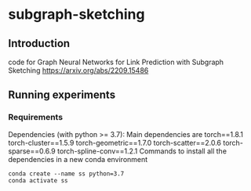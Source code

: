 # subgraph-sketching

## Introduction

code for Graph Neural Networks for Link Prediction with Subgraph Sketching https://arxiv.org/abs/2209.15486

## Running experiments

### Requirements
Dependencies (with python >= 3.7):
Main dependencies are
torch==1.8.1
torch-cluster==1.5.9
torch-geometric==1.7.0
torch-scatter==2.0.6
torch-sparse==0.6.9
torch-spline-conv==1.2.1
Commands to install all the dependencies in a new conda environment
```
conda create --name ss python=3.7
conda activate ss
```
